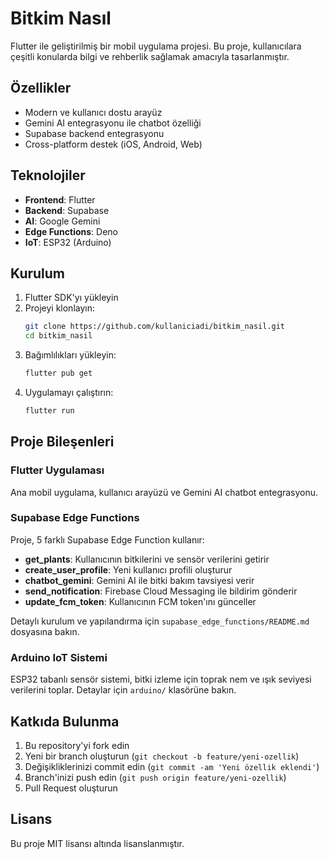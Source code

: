 # Bitkim Nasıl

Flutter ile geliştirilmiş bir mobil uygulama projesi. Bu proje, kullanıcılara çeşitli konularda bilgi ve rehberlik sağlamak amacıyla tasarlanmıştır.

## Özellikler

- Modern ve kullanıcı dostu arayüz
- Gemini AI entegrasyonu ile chatbot özelliği
- Supabase backend entegrasyonu
- Cross-platform destek (iOS, Android, Web)

## Teknolojiler

- **Frontend**: Flutter
- **Backend**: Supabase
- **AI**: Google Gemini
- **Edge Functions**: Deno
- **IoT**: ESP32 (Arduino)

## Kurulum

1. Flutter SDK'yı yükleyin
2. Projeyi klonlayın:
   ```bash
   git clone https://github.com/kullaniciadi/bitkim_nasil.git
   cd bitkim_nasil
   ```
3. Bağımlılıkları yükleyin:
   ```bash
   flutter pub get
   ```
4. Uygulamayı çalıştırın:
   ```bash
   flutter run
   ```

## Proje Bileşenleri

### Flutter Uygulaması
Ana mobil uygulama, kullanıcı arayüzü ve Gemini AI chatbot entegrasyonu.

### Supabase Edge Functions
Proje, 5 farklı Supabase Edge Function kullanır:
- **get_plants**: Kullanıcının bitkilerini ve sensör verilerini getirir
- **create_user_profile**: Yeni kullanıcı profili oluşturur
- **chatbot_gemini**: Gemini AI ile bitki bakım tavsiyesi verir
- **send_notification**: Firebase Cloud Messaging ile bildirim gönderir
- **update_fcm_token**: Kullanıcının FCM token'ını günceller

Detaylı kurulum ve yapılandırma için `supabase_edge_functions/README.md` dosyasına bakın.

### Arduino IoT Sistemi
ESP32 tabanlı sensör sistemi, bitki izleme için toprak nem ve ışık seviyesi verilerini toplar. Detaylar için `arduino/` klasörüne bakın.

## Katkıda Bulunma

1. Bu repository'yi fork edin
2. Yeni bir branch oluşturun (`git checkout -b feature/yeni-ozellik`)
3. Değişikliklerinizi commit edin (`git commit -am 'Yeni özellik eklendi'`)
4. Branch'inizi push edin (`git push origin feature/yeni-ozellik`)
5. Pull Request oluşturun

## Lisans

Bu proje MIT lisansı altında lisanslanmıştır.
